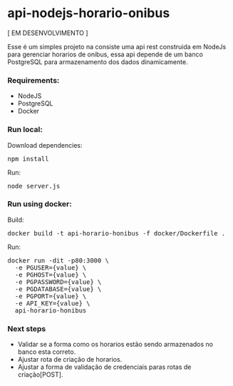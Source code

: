 # api-nodejs-horario-onibus

[ EM DESENVOLVIMENTO ]

Esse é um simples projeto na consiste uma api rest construida em NodeJs para gerenciar horarios de onibus, essa api depende de um banco PostgreSQL para armazenamento dos dados dinamicamente.


### Requirements:
 * NodeJS
 * PostgreSQL
 * Docker


### Run local:

Download dependencies:
<pre>
npm install
</pre>

Run:
<pre>
node server.js
</pre>

### Run using docker: 

Build:
<pre>
docker build -t api-horario-honibus -f docker/Dockerfile .
</pre>

Run:
<pre>
docker run -dit -p80:3000 \
  -e PGUSER={value} \
  -e PGHOST={value} \
  -e PGPASSWORD={value} \
  -e PGDATABASE={value} \
  -e PGPORT={value} \
  -e API_KEY={value} \
  api-horario-honibus
</pre>

### Next steps

* Validar se a forma como os horarios estão sendo armazenados no banco esta correto.
* Ajustar rota de criação de horarios.
* Ajustar a forma de validação de credenciais paras rotas de criação[POST].


